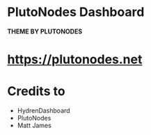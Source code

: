 
# PlutoNodes Dashboard
**THEME BY PLUTONODES**
# https://plutonodes.net
# Credits to
- HydrenDashboard 
- PlutoNodes
- Matt James

